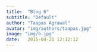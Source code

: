 ```yaml
---
title:  "Blog 6"
subtitle: "Default"
author: "Taapas Agrawal"
avatar: "img/authors/taapas.jpg"
image: "img/b.jpg"
date:   2015-04-21 12:12:12
---
```


